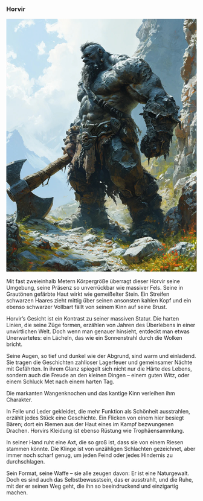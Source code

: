 ### Horvir

![horvir_full.jpg](/horvir_full.jpg)

Mit fast zweieinhalb Metern Körpergröße überragt dieser Horvir seine Umgebung, seine Präsenz so unverrückbar wie massiver Fels.
Seine in Grautönen gefärbte Haut wirkt wie gemeißelter Stein.
Ein Streifen schwarzen Haares zieht mittig über seinen ansonsten kahlen Kopf und ein ebenso schwarzer Vollbart fällt von seinem Kinn auf seine Brust.

Horvir’s Gesicht ist ein Kontrast zu seiner massiven Statur.
Die harten Linien, die seine Züge formen, erzählen von Jahren des Überlebens in einer unwirtlichen Welt. Doch wenn man genauer hinsieht, entdeckt man etwas Unerwartetes: ein Lächeln, das wie ein Sonnenstrahl durch die Wolken bricht.

Seine Augen, so tief und dunkel wie der Abgrund, sind warm und einladend. Sie tragen die Geschichten zahlloser Lagerfeuer und gemeinsamer Nächte mit Gefährten. In ihrem Glanz spiegelt sich nicht nur die Härte des Lebens, sondern auch die Freude an den kleinen Dingen – einem guten Witz, oder einem Schluck Met nach einem harten Tag.

Die markanten Wangenknochen und das kantige Kinn verleihen ihm Charakter.

In Felle und Leder gekleidet, die mehr Funktion als Schönheit ausstrahlen, erzählt jedes Stück eine Geschichte. Ein Flicken von einem hier besiegt Bären; dort ein Riemen aus der Haut eines im Kampf bezwungenen Drachen. Horvirs Kleidung ist ebenso Rüstung wie Trophäensammlung.

In seiner Hand ruht eine Axt, die so groß ist, dass sie von einem Riesen stammen könnte. Die Klinge ist von unzähligen Schlachten gezeichnet, aber immer noch scharf genug, um jeden Feind oder jedes Hindernis zu durchschlagen.

Sein Format, seine Waffe – sie alle zeugen davon: Er ist eine Naturgewalt. Doch es sind auch das Selbstbewusstsein, das er ausstrahlt, und die Ruhe, mit der er seinen Weg geht, die ihn so beeindruckend und einzigartig machen.